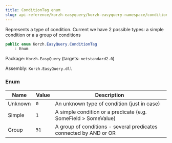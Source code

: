 ```yaml
---
title: ConditionTag enum
slug: api-reference/korzh-easyquery/korzh-easyquery-namespace/conditiontag-enum
---
```



Represents a type of condition.  Current we have 2 possible types: a simple condition or a a group of conditions
```csharp
public enum Korzh.EasyQuery.ConditionTag
    : Enum

```
Package: `Korzh.EasyQuery` (targets: `netstandard2.0`)

Assembly: `Korzh.EasyQuery.dll`

### Enum

| Name | Value | Description | 
| --- | --- | --- | 
| Unknown | `0` | An unknown type of condition (just in case) | 
| Simple | `1` | A simple condition or a predicate (e.g. SomeField &gt; SomeValue) | 
| Group | `51` | A group of conditions - several predicates connected by AND or OR |